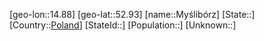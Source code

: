 ﻿---
location: [52.93,14.88]
type: City
tags:
- geo/City


SpocWebEntityId: 34346
isDeleted: false
confidential: public

---
[geo-lon::14.88]
[geo-lat::52.93]
[name::Myślibórz]
[State::]
[Country::[Poland](geo/Continent/Europe/Poland.md)]
[StateId::]
[Population::]
[Unknown::]

